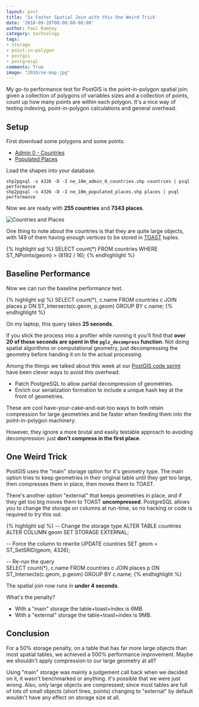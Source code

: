 ```yaml
---
layout: post
title: '5x Faster Spatial Join with this One Weird Trick'
date: '2018-09-28T00:00:00-08:00'
author: Paul Ramsey
category: technology
tags:
- storage
- point-in-polygon
- postgis
- postgresql
comments: True
image: "2018/ne-map.jpg"
---
```


My go-to performance test for PostGIS is the point-in-polygon spatial join: given a collection of polygons of variables sizes and a collection of points, count up how many points are within each polygon. It's a nice way of testing indexing, point-in-polygon calculations and general overhead.

## Setup

First download some polygons and some points.

* [Admin 0 - Countries](https://www.naturalearthdata.com/http//www.naturalearthdata.com/download/10m/cultural/ne_10m_admin_0_countries.zip)
* [Populated Places](https://www.naturalearthdata.com/http//www.naturalearthdata.com/download/10m/cultural/ne_10m_populated_places.zip)

Load the shapes into your database.

    shp2pgsql -s 4326 -D -I ne_10m_admin_0_countries.shp countries | psql performance
    shp2pgsql -s 4326 -D -I ne_10m_populated_places.shp places | psql performance

Now we are ready with **255 countries** and **7343 places**. 

<img src="{{ site.images }}/2018/ne-map.jpg" alt="Countries and Places" />

One thing to note about the countries is that they are quite large objects, with 149 of them having enough vertices to be stored in [TOAST](https://www.postgresql.org/docs/11/static/storage-toast.html) tuples.

{% highlight sql %}
SELECT count(*) 
  FROM countries 
  WHERE ST_NPoints(geom) > (8192 / 16);
{% endhighlight %}

## Baseline Performance

Now we can run the baseline performance test.

{% highlight sql %}
SELECT count(*), c.name 
  FROM countries c 
  JOIN places p 
  ON ST_Intersects(c.geom, p.geom) 
  GROUP BY c.name;
{% endhighlight %}

On my laptop, this query takes **25 seconds**.

If you stick the process into a profiler while running it you'll find that **over 20 of those seconds are spent in the `pglz_decompress` function**. Not doing spatial algorithms or computational geometry, just decompressing the geometry before handing it on to the actual processing.

Among the things we talked about this week at our [PostGIS code sprint](https://trac.osgeo.org/postgis/wiki/PostGISCodeSprint2018) have been clever ways to avoid this overhead:

* Patch PostgreSQL to allow partial decompression of geometries.
* Enrich our serialization formation to include a unique hash key at the front of geometries.

These are cool have-your-cake-and-eat-too ways to both retain compression for large geometries and be faster when feeding them into the point-in-polygon machinery. 

However, they ignore a more brutal and easily testable approach to avoiding decompression: just **don't compress in the first place**.

## One Weird Trick

PostGIS uses the "main" storage option for it's geometry type. The main option tries to keep geometries in their original table until they get too large, then compresses them in place, then moves them to TOAST. 

There's another option "external" that keeps geometries in place, and if they get too big moves them to TOAST **uncompressed**. PostgreSQL allows you to change the storage on columns at run-time, so no hacking or code is required to try this out.

{% highlight sql %}
-- Change the storage type
ALTER TABLE countries
  ALTER COLUMN geom
  SET STORAGE EXTERNAL;

-- Force the column to rewrite
UPDATE countries
  SET geom = ST_SetSRID(geom, 4326);

-- Re-run the query  
SELECT count(*), c.name 
  FROM countries c 
  JOIN places p 
  ON ST_Intersects(c.geom, p.geom) 
  GROUP BY c.name;
{% endhighlight %}

The spatial join now runs in **under 4 seconds**.

What's the penalty? 

* With a "main" storage the table+toast+index is 6MB.
* With a "external" storage the table+toast+index is 9MB.

## Conclusion

For a 50% storage penalty, on a table that has far more large objects than most spatial tables, we achieved a 500% performance improvement. Maybe we shouldn't apply compression to our large geometry at all?

Using "main" storage was mainly a judgement call back when we decided on it, it wasn't benchmarked or anything. it's possible that we were just wrong. Also, only large objects are compressed; since most tables are full of lots of small objects (short lines, points) changing to "external" by default wouldn't have any effect on storage size at all.


